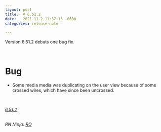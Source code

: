 ```yaml
---
layout: post
title:  V 6.51.2
date:   2021-11-2 11:37:13 -0600
categories: release-note

---
```

Version 6.51.2 debuts one bug fix. 

<br/>

# Bug

- Some media media was duplicating on the user view because of some crossed wires, which have since been uncrossed.  


<br/>


*[6.51.2](https://github.com/streetparking/my-streetparking/releases/tag/v6.51.2)*
<br/>
<br/>

_RN Ninja: [RO](https://github.com/robyanna)_
 
 
 